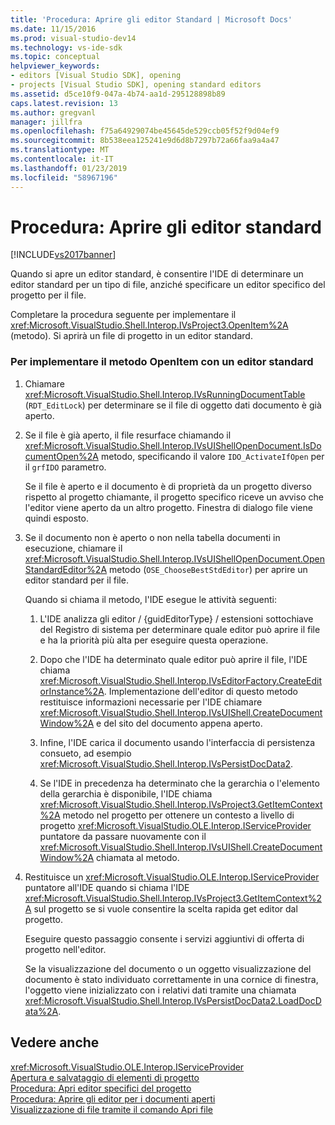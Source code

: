 ```yaml
---
title: 'Procedura: Aprire gli editor Standard | Microsoft Docs'
ms.date: 11/15/2016
ms.prod: visual-studio-dev14
ms.technology: vs-ide-sdk
ms.topic: conceptual
helpviewer_keywords:
- editors [Visual Studio SDK], opening
- projects [Visual Studio SDK], opening standard editors
ms.assetid: d5ce10f9-047a-4b74-aa1d-295128898b89
caps.latest.revision: 13
ms.author: gregvanl
manager: jillfra
ms.openlocfilehash: f75a64929074be45645de529ccb05f52f9d04ef9
ms.sourcegitcommit: 8b538eea125241e9d6d8b7297b72a66faa9a4a47
ms.translationtype: MT
ms.contentlocale: it-IT
ms.lasthandoff: 01/23/2019
ms.locfileid: "58967196"
---
```

# <a name="how-to-open-standard-editors"></a>Procedura: Aprire gli editor standard
[!INCLUDE[vs2017banner](../includes/vs2017banner.md)]

Quando si apre un editor standard, è consentire l'IDE di determinare un editor standard per un tipo di file, anziché specificare un editor specifico del progetto per il file.  
  
 Completare la procedura seguente per implementare il <xref:Microsoft.VisualStudio.Shell.Interop.IVsProject3.OpenItem%2A> (metodo). Si aprirà un file di progetto in un editor standard.  
  
### <a name="to-implement-the-openitem-method-with-a-standard-editor"></a>Per implementare il metodo OpenItem con un editor standard  
  
1.  Chiamare <xref:Microsoft.VisualStudio.Shell.Interop.IVsRunningDocumentTable> (`RDT_EditLock`) per determinare se il file di oggetto dati documento è già aperto.  
  
2.  Se il file è già aperto, il file resurface chiamando il <xref:Microsoft.VisualStudio.Shell.Interop.IVsUIShellOpenDocument.IsDocumentOpen%2A> metodo, specificando il valore `IDO_ActivateIfOpen` per il `grfIDO` parametro.  
  
     Se il file è aperto e il documento è di proprietà da un progetto diverso rispetto al progetto chiamante, il progetto specifico riceve un avviso che l'editor viene aperto da un altro progetto. Finestra di dialogo file viene quindi esposto.  
  
3.  Se il documento non è aperto o non nella tabella documenti in esecuzione, chiamare il <xref:Microsoft.VisualStudio.Shell.Interop.IVsUIShellOpenDocument.OpenStandardEditor%2A> metodo (`OSE_ChooseBestStdEditor`) per aprire un editor standard per il file.  
  
     Quando si chiama il metodo, l'IDE esegue le attività seguenti:  
  
    1.  L'IDE analizza gli editor / {guidEditorType} / estensioni sottochiave del Registro di sistema per determinare quale editor può aprire il file e ha la priorità più alta per eseguire questa operazione.  
  
    2.  Dopo che l'IDE ha determinato quale editor può aprire il file, l'IDE chiama <xref:Microsoft.VisualStudio.Shell.Interop.IVsEditorFactory.CreateEditorInstance%2A>. Implementazione dell'editor di questo metodo restituisce informazioni necessarie per l'IDE chiamare <xref:Microsoft.VisualStudio.Shell.Interop.IVsUIShell.CreateDocumentWindow%2A> e del sito del documento appena aperto.  
  
    3.  Infine, l'IDE carica il documento usando l'interfaccia di persistenza consueto, ad esempio <xref:Microsoft.VisualStudio.Shell.Interop.IVsPersistDocData2>.  
  
    4.  Se l'IDE in precedenza ha determinato che la gerarchia o l'elemento della gerarchia è disponibile, l'IDE chiama <xref:Microsoft.VisualStudio.Shell.Interop.IVsProject3.GetItemContext%2A> metodo nel progetto per ottenere un contesto a livello di progetto <xref:Microsoft.VisualStudio.OLE.Interop.IServiceProvider> puntatore da passare nuovamente con il <xref:Microsoft.VisualStudio.Shell.Interop.IVsUIShell.CreateDocumentWindow%2A> chiamata al metodo.  
  
4.  Restituisce un <xref:Microsoft.VisualStudio.OLE.Interop.IServiceProvider> puntatore all'IDE quando si chiama l'IDE <xref:Microsoft.VisualStudio.Shell.Interop.IVsProject3.GetItemContext%2A> sul progetto se si vuole consentire la scelta rapida get editor dal progetto.  
  
     Eseguire questo passaggio consente i servizi aggiuntivi di offerta di progetto nell'editor.  
  
     Se la visualizzazione del documento o un oggetto visualizzazione del documento è stato individuato correttamente in una cornice di finestra, l'oggetto viene inizializzato con i relativi dati tramite una chiamata <xref:Microsoft.VisualStudio.Shell.Interop.IVsPersistDocData2.LoadDocData%2A>.  
  
## <a name="see-also"></a>Vedere anche  
 <xref:Microsoft.VisualStudio.OLE.Interop.IServiceProvider>   
 [Apertura e salvataggio di elementi di progetto](../extensibility/internals/opening-and-saving-project-items.md)   
 [Procedura: Apri editor specifici del progetto](../extensibility/how-to-open-project-specific-editors.md)   
 [Procedura: Aprire gli editor per i documenti aperti](../extensibility/how-to-open-editors-for-open-documents.md)   
 [Visualizzazione di file tramite il comando Apri file](../extensibility/internals/displaying-files-by-using-the-open-file-command.md)
